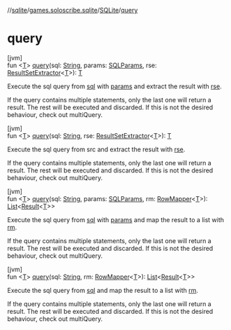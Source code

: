 //[sqlite](../../../index.md)/[games.soloscribe.sqlite](../index.md)/[SQLite](index.md)/[query](query.md)

# query

[jvm]\
fun &lt;[T](query.md)&gt; [query](query.md)(sql: [String](https://kotlinlang.org/api/latest/jvm/stdlib/kotlin-stdlib/kotlin/-string/index.html), params: [SQLParams](../-s-q-l-params/index.md), rse: [ResultSetExtractor](../-result-set-extractor/index.md)&lt;[T](query.md)&gt;): [T](query.md)

Execute the sql query from [sql](query.md) with [params](query.md) and extract the result with [rse](query.md).

If the query contains multiple statements, only the last one will return a result. The rest will be executed and discarded. If this is not the desired behaviour, check out multiQuery.

[jvm]\
fun &lt;[T](query.md)&gt; [query](query.md)(sql: [String](https://kotlinlang.org/api/latest/jvm/stdlib/kotlin-stdlib/kotlin/-string/index.html), rse: [ResultSetExtractor](../-result-set-extractor/index.md)&lt;[T](query.md)&gt;): [T](query.md)

Execute the sql query from src and extract the result with [rse](query.md).

If the query contains multiple statements, only the last one will return a result. The rest will be executed and discarded. If this is not the desired behaviour, check out multiQuery.

[jvm]\
fun &lt;[T](query.md)&gt; [query](query.md)(sql: [String](https://kotlinlang.org/api/latest/jvm/stdlib/kotlin-stdlib/kotlin/-string/index.html), params: [SQLParams](../-s-q-l-params/index.md), rm: [RowMapper](../-row-mapper/index.md)&lt;[T](query.md)&gt;): [List](https://kotlinlang.org/api/latest/jvm/stdlib/kotlin-stdlib/kotlin.collections/-list/index.html)&lt;[Result](https://kotlinlang.org/api/latest/jvm/stdlib/kotlin-stdlib/kotlin/-result/index.html)&lt;[T](query.md)&gt;&gt;

Execute the sql query from [sql](query.md) with [params](query.md) and map the result to a list with [rm](query.md).

If the query contains multiple statements, only the last one will return a result. The rest will be executed and discarded. If this is not the desired behaviour, check out multiQuery.

[jvm]\
fun &lt;[T](query.md)&gt; [query](query.md)(sql: [String](https://kotlinlang.org/api/latest/jvm/stdlib/kotlin-stdlib/kotlin/-string/index.html), rm: [RowMapper](../-row-mapper/index.md)&lt;[T](query.md)&gt;): [List](https://kotlinlang.org/api/latest/jvm/stdlib/kotlin-stdlib/kotlin.collections/-list/index.html)&lt;[Result](https://kotlinlang.org/api/latest/jvm/stdlib/kotlin-stdlib/kotlin/-result/index.html)&lt;[T](query.md)&gt;&gt;

Execute the sql query from [sql](query.md) and map the result to a list with [rm](query.md).

If the query contains multiple statements, only the last one will return a result. The rest will be executed and discarded. If this is not the desired behaviour, check out multiQuery.

